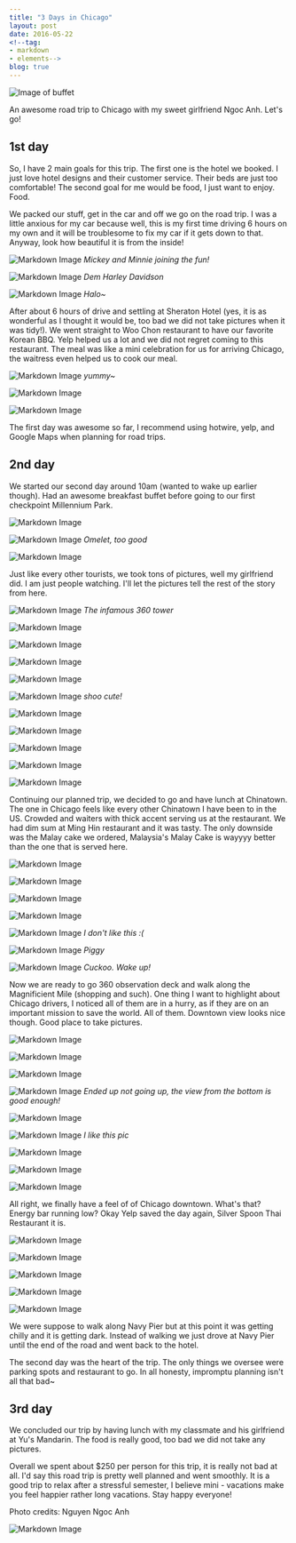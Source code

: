 ```yaml
---
title: "3 Days in Chicago"
layout: post
date: 2016-05-22
<!--tag:
- markdown
- elements-->
blog: true
---
```


  ![Image of buffet][1]




An awesome road trip to Chicago with my sweet girlfriend Ngoc Anh. Let's go!

## 1st day

  So, I have 2 main goals for this trip. The first one is the hotel we booked. I
  just love hotel designs and their customer service. Their beds are just too
  comfortable! The second goal for me would be food, I just want
  to enjoy. Food.

  We packed our stuff, get in the car and off we go on the road trip. I was a
  little anxious for my car because well, this is my first time driving 6 hours
  on my own and it will be troublesome to fix my car if it gets down to that.
  Anyway, look how beautiful it is from the inside!

  ![Markdown Image][2]
  *Mickey and Minnie joining the fun!*


![Markdown Image][3]
*Dem Harley Davidson*

![Markdown Image][4]
*Halo~*

  After about 6 hours of drive and settling at Sheraton Hotel (yes, it is
  as wonderful as I thought it would be, too bad we did not take pictures when
  it was tidy!). We went straight to Woo Chon restaurant to have our favorite
  Korean BBQ. Yelp helped us a lot and we did not regret coming to this
  restaurant. The meal was like a mini celebration for us for arriving Chicago,
  the waitress even helped us to cook our meal.

  ![Markdown Image][5]
  *yummy~*

  ![Markdown Image][6]

  ![Markdown Image][7]

  The first day was awesome so far, I recommend using hotwire, yelp, and Google
  Maps when planning for road trips.



## 2nd day

  We started our second day around 10am (wanted to wake up earlier though). Had
  an awesome breakfast buffet before going to our first checkpoint Millennium
  Park.

  ![Markdown Image][8]

  ![Markdown Image][9]
  *Omelet, too good*

  ![Markdown Image][10]


  Just like every other tourists, we took tons of pictures, well my girlfriend
  did. I am just people watching. I'll let the pictures tell the rest of the
  story from here.

  ![Markdown Image][11]
  *The infamous 360 tower*

  ![Markdown Image][12]

  ![Markdown Image][13]

  ![Markdown Image][14]

  ![Markdown Image][15]

  ![Markdown Image][16]
  *shoo cute!*

  ![Markdown Image][18]

  ![Markdown Image][19]

  ![Markdown Image][20]

  ![Markdown Image][21]

  ![Markdown Image][22]

  Continuing our planned trip, we decided to go and have lunch at Chinatown.
  The one in Chicago feels like every other Chinatown I have been to in the US.
  Crowded and waiters with thick accent serving us at the restaurant. We had
  dim sum at Ming Hin restaurant and it was tasty. The only downside was the
  Malay cake we ordered, Malaysia's Malay Cake is wayyyy better than the one
  that is served here.

  ![Markdown Image][23]

  ![Markdown Image][24]

  ![Markdown Image][25]

  ![Markdown Image][26]

  ![Markdown Image][27]
  *I don't like this :(*

  ![Markdown Image][28]
  *Piggy*

  ![Markdown Image][29]
  *Cuckoo. Wake up!*

  Now we are ready to go 360 observation deck and walk along the Magnificient
  Mile (shopping and such). One thing I want to highlight about Chicago drivers,
  I noticed all of them are in a hurry, as if they are on an important mission
  to save the world. All of them. Downtown view looks nice though. Good place to
  take pictures.

  ![Markdown Image][30]

  ![Markdown Image][31]

  ![Markdown Image][32]

  ![Markdown Image][33]
  *Ended up not going up, the view from the bottom is good enough!*

  ![Markdown Image][34]

  ![Markdown Image][35]
  *I like this pic*

  ![Markdown Image][36]

  ![Markdown Image][37]

  ![Markdown Image][38]

  All right, we finally have a feel of of Chicago downtown. What's that? Energy
  bar running low? Okay Yelp saved the day again, Silver Spoon Thai Restaurant
  it is.

  ![Markdown Image][39]

  ![Markdown Image][40]

  ![Markdown Image][41]

  ![Markdown Image][42]

  ![Markdown Image][43]

  We were suppose to walk along Navy Pier but at this point it was getting
  chilly and it is getting dark. Instead of walking we just drove at Navy Pier
  until the end of the road and went back to the hotel.

  The second day was the heart of the trip. The only things we oversee were
  parking spots and restaurant to go. In all honesty, impromptu planning isn't
  all that bad~

## 3rd day

  We concluded our trip by having lunch with my classmate and his girlfriend at
  Yu's Mandarin. The food is really good, too bad we did not take any pictures.

  Overall we spent about $250 per person for this trip, it is really not bad at
  all. I'd say this road trip is pretty well planned and went smoothly. It is a good
  trip to relax after a stressful semester, I believe mini - vacations make you
  feel happier rather long vacations. Stay happy everyone!

Photo credits: Nguyen Ngoc Anh

  ![Markdown Image][17]

[1]: https://liewsanmin.github.io/chicago-5-20-images/IMG_0118.JPG
[2]: https://liewsanmin.github.io/chicago-5-20-images/car_trip_1.JPG
[3]: https://liewsanmin.github.io/chicago-5-20-images/car_trip_2.JPG
[4]: https://liewsanmin.github.io/chicago-5-20-images/car_trip_3.JPG
[5]: https://liewsanmin.github.io/chicago-5-20-images/bbq_1.JPG
[6]: https://liewsanmin.github.io/chicago-5-20-images/bbq_2.JPG
[7]: https://liewsanmin.github.io/chicago-5-20-images/bbq_3.JPG
[8]: https://liewsanmin.github.io/chicago-5-20-images/buffet_1.png
[9]: https://liewsanmin.github.io/chicago-5-20-images/buffet_2.JPG
[10]: https://liewsanmin.github.io/chicago-5-20-images/buffet_3.JPG
[11]: https://liewsanmin.github.io/chicago-5-20-images/m_park_1.JPG
[12]: https://liewsanmin.github.io/chicago-5-20-images/m_park_2.JPG
[13]: https://liewsanmin.github.io/chicago-5-20-images/m_park_3.JPG
[14]: https://liewsanmin.github.io/chicago-5-20-images/m_park_4.JPG
[15]: https://liewsanmin.github.io/chicago-5-20-images/m_park_5.JPG
[16]: https://liewsanmin.github.io/chicago-5-20-images/m_park_6.JPG
[17]: https://liewsanmin.github.io/chicago-5-20-images/m_park_7.JPG
[18]: https://liewsanmin.github.io/chicago-5-20-images/m_park_8.JPG
[19]: https://liewsanmin.github.io/chicago-5-20-images/m_park_9.JPG
[20]: https://liewsanmin.github.io/chicago-5-20-images/m_park_10.JPG
[21]: https://liewsanmin.github.io/chicago-5-20-images/m_park_11.JPG
[22]: https://liewsanmin.github.io/chicago-5-20-images/m_park_12.JPG
[23]: https://liewsanmin.github.io/chicago-5-20-images/chinatown_1.JPG
[24]: https://liewsanmin.github.io/chicago-5-20-images/chinatown_2.JPG
[25]: https://liewsanmin.github.io/chicago-5-20-images/chinatown_3.JPG
[26]: https://liewsanmin.github.io/chicago-5-20-images/chinatown_4.JPG
[27]: https://liewsanmin.github.io/chicago-5-20-images/chinatown_5.JPG
[28]: https://liewsanmin.github.io/chicago-5-20-images/chinatown_6.JPG
[29]: https://liewsanmin.github.io/chicago-5-20-images/chinatown_7.JPG
[30]: https://liewsanmin.github.io/chicago-5-20-images/downtown_1.JPG
[31]: https://liewsanmin.github.io/chicago-5-20-images/downtown_2.JPG
[32]: https://liewsanmin.github.io/chicago-5-20-images/downtown_3.JPG
[33]: https://liewsanmin.github.io/chicago-5-20-images/downtown_4.JPG
[34]: https://liewsanmin.github.io/chicago-5-20-images/downtown_5.JPG
[35]: https://liewsanmin.github.io/chicago-5-20-images/downtown_6.JPG
[36]: https://liewsanmin.github.io/chicago-5-20-images/downtown_7.JPG
[37]: https://liewsanmin.github.io/chicago-5-20-images/downtown_8.JPG
[38]: https://liewsanmin.github.io/chicago-5-20-images/downtown_9.JPG
[39]: https://liewsanmin.github.io/chicago-5-20-images/thai_1.JPG
[40]: https://liewsanmin.github.io/chicago-5-20-images/thai_2.JPG
[41]: https://liewsanmin.github.io/chicago-5-20-images/thai_3.JPG
[42]: https://liewsanmin.github.io/chicago-5-20-images/thai_4.JPG
[43]: https://liewsanmin.github.io/chicago-5-20-images/thai_5.JPG
